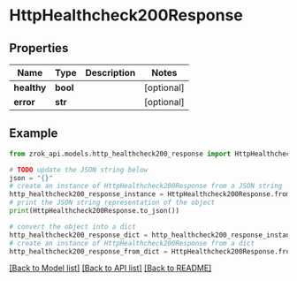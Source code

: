 # HttpHealthcheck200Response


## Properties

Name | Type | Description | Notes
------------ | ------------- | ------------- | -------------
**healthy** | **bool** |  | [optional] 
**error** | **str** |  | [optional] 

## Example

```python
from zrok_api.models.http_healthcheck200_response import HttpHealthcheck200Response

# TODO update the JSON string below
json = "{}"
# create an instance of HttpHealthcheck200Response from a JSON string
http_healthcheck200_response_instance = HttpHealthcheck200Response.from_json(json)
# print the JSON string representation of the object
print(HttpHealthcheck200Response.to_json())

# convert the object into a dict
http_healthcheck200_response_dict = http_healthcheck200_response_instance.to_dict()
# create an instance of HttpHealthcheck200Response from a dict
http_healthcheck200_response_from_dict = HttpHealthcheck200Response.from_dict(http_healthcheck200_response_dict)
```
[[Back to Model list]](../README.md#documentation-for-models) [[Back to API list]](../README.md#documentation-for-api-endpoints) [[Back to README]](../README.md)


